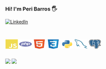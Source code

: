 ### Hi! I'm Peri Barros 🖐️

[![LinkedIn](https://img.shields.io/badge/LinkedIn-0A66C2?style=flat&logo=linkedin&logoColor=white)](https://www.linkedin.com/in/peri-barros/)

 ##
 
<div style="display: inline_block"><br>
  <img align="center" alt="Js" height="30" width="40" src="https://raw.githubusercontent.com/devicons/devicon/master/icons/javascript/javascript-plain.svg">
  <img align="center" alt="PHP" height="30" width="40" src="https://raw.githubusercontent.com/devicons/devicon/master/icons/php/php-plain.svg">
  <img align="center" alt="HTML" height="30" width="40" src="https://raw.githubusercontent.com/devicons/devicon/master/icons/html5/html5-original.svg">
  <img align="center" alt="CSS" height="30" width="40" src="https://raw.githubusercontent.com/devicons/devicon/master/icons/css3/css3-original.svg">
  <img align="center" alt="Python" height="30" width="40" src="https://raw.githubusercontent.com/devicons/devicon/master/icons/python/python-original.svg">
  <img align="center" alt="MySQL" height="30" width="40" src="https://raw.githubusercontent.com/devicons/devicon/master/icons/mysql/mysql-original.svg">
  <img align="center" alt="PostgreSQL" height="30" width="40" src="https://raw.githubusercontent.com/devicons/devicon/master/icons/postgresql/postgresql-original.svg">
</div>

  ##
  
<div>
  <img height=150 align="center" src="https://github-readme-stats.vercel.app/api?username=peribarros&show_icons=true&theme=blue_navy&locale=pt-br" />
</a>
  <img height=150 align="center" src="https://github-readme-stats.vercel.app/api/top-langs?username=peribarros&layout=compact&langs_count=8&card_width=320&locale=pt-br&theme=blue_navy" />
</a>
</div>


